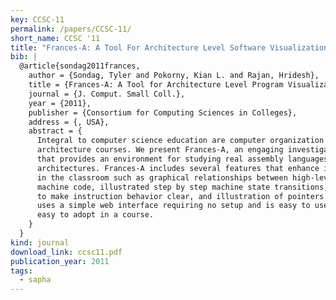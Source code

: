 ```yaml
---
key: CCSC-11
permalink: /papers/CCSC-11/
short_name: CCSC '11
title: "Frances-A: A Tool For Architecture Level Software Visualization"
bib: |
  @article{sondag2011frances,
    author = {Sondag, Tyler and Pokorny, Kian L. and Rajan, Hridesh},
    title = {Frances-A: A Tool for Architecture Level Program Visualization},
    journal = {J. Comput. Small Coll.},
    year = {2011},
    publisher = {Consortium for Computing Sciences in Colleges},
    address = {, USA},
    abstract = {
      Integral to computer science education are computer organization and
      architecture courses. We present Frances-A, an engaging investigative tool
      that provides an environment for studying real assembly languages and
      architectures. Frances-A includes several features that enhance its usefulness
      in the classroom such as graphical relationships between high-level code and
      machine code, illustrated step by step machine state transitions, color coding
      to make instruction behavior clear, and illustration of pointers. Frances-A
      uses a simple web interface requiring no setup and is easy to use, making it
      easy to adopt in a course.
    }
  }
kind: journal
download_link: ccsc11.pdf
publication_year: 2011
tags:
  - sapha
---
```

